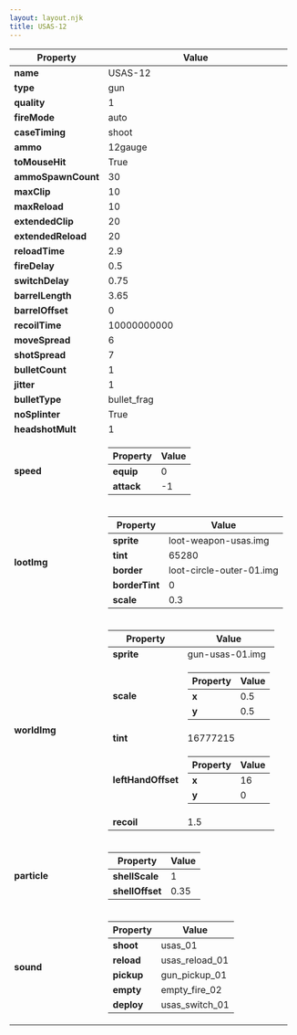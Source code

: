 ```yaml
---
layout: layout.njk
title: USAS-12
---
```


<table><thead><tr><th>Property</th><th>Value</th></tr></thead><tbody><tr><td><b>name</b></td><td>USAS-12</td></tr><tr><td><b>type</b></td><td>gun</td></tr><tr><td><b>quality</b></td><td>1</td></tr><tr><td><b>fireMode</b></td><td>auto</td></tr><tr><td><b>caseTiming</b></td><td>shoot</td></tr><tr><td><b>ammo</b></td><td>12gauge</td></tr><tr><td><b>toMouseHit</b></td><td>True</td></tr><tr><td><b>ammoSpawnCount</b></td><td>30</td></tr><tr><td><b>maxClip</b></td><td>10</td></tr><tr><td><b>maxReload</b></td><td>10</td></tr><tr><td><b>extendedClip</b></td><td>20</td></tr><tr><td><b>extendedReload</b></td><td>20</td></tr><tr><td><b>reloadTime</b></td><td>2.9</td></tr><tr><td><b>fireDelay</b></td><td>0.5</td></tr><tr><td><b>switchDelay</b></td><td>0.75</td></tr><tr><td><b>barrelLength</b></td><td>3.65</td></tr><tr><td><b>barrelOffset</b></td><td>0</td></tr><tr><td><b>recoilTime</b></td><td>10000000000</td></tr><tr><td><b>moveSpread</b></td><td>6</td></tr><tr><td><b>shotSpread</b></td><td>7</td></tr><tr><td><b>bulletCount</b></td><td>1</td></tr><tr><td><b>jitter</b></td><td>1</td></tr><tr><td><b>bulletType</b></td><td>bullet_frag</td></tr><tr><td><b>noSplinter</b></td><td>True</td></tr><tr><td><b>headshotMult</b></td><td>1</td></tr><tr><td><b>speed</b></td><td><table><thead><tr><th>Property</th><th>Value</th></tr></thead><tbody><tr><td><b>equip</b></td><td>0</td></tr><tr><td><b>attack</b></td><td>-1</td></tr></tbody></table></td></tr><tr><td><b>lootImg</b></td><td><table><thead><tr><th>Property</th><th>Value</th></tr></thead><tbody><tr><td><b>sprite</b></td><td>loot-weapon-usas.img</td></tr><tr><td><b>tint</b></td><td>65280</td></tr><tr><td><b>border</b></td><td>loot-circle-outer-01.img</td></tr><tr><td><b>borderTint</b></td><td>0</td></tr><tr><td><b>scale</b></td><td>0.3</td></tr></tbody></table></td></tr><tr><td><b>worldImg</b></td><td><table><thead><tr><th>Property</th><th>Value</th></tr></thead><tbody><tr><td><b>sprite</b></td><td>gun-usas-01.img</td></tr><tr><td><b>scale</b></td><td><table><thead><tr><th>Property</th><th>Value</th></tr></thead><tbody><tr><td><b>x</b></td><td>0.5</td></tr><tr><td><b>y</b></td><td>0.5</td></tr></tbody></table></td></tr><tr><td><b>tint</b></td><td>16777215</td></tr><tr><td><b>leftHandOffset</b></td><td><table><thead><tr><th>Property</th><th>Value</th></tr></thead><tbody><tr><td><b>x</b></td><td>16</td></tr><tr><td><b>y</b></td><td>0</td></tr></tbody></table></td></tr><tr><td><b>recoil</b></td><td>1.5</td></tr></tbody></table></td></tr><tr><td><b>particle</b></td><td><table><thead><tr><th>Property</th><th>Value</th></tr></thead><tbody><tr><td><b>shellScale</b></td><td>1</td></tr><tr><td><b>shellOffset</b></td><td>0.35</td></tr></tbody></table></td></tr><tr><td><b>sound</b></td><td><table><thead><tr><th>Property</th><th>Value</th></tr></thead><tbody><tr><td><b>shoot</b></td><td>usas_01</td></tr><tr><td><b>reload</b></td><td>usas_reload_01</td></tr><tr><td><b>pickup</b></td><td>gun_pickup_01</td></tr><tr><td><b>empty</b></td><td>empty_fire_02</td></tr><tr><td><b>deploy</b></td><td>usas_switch_01</td></tr></tbody></table></td></tr></tbody></table>
